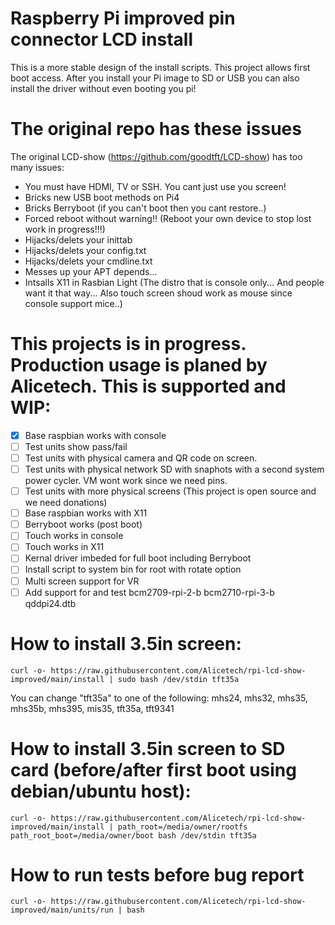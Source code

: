 # Raspberry Pi improved pin connector LCD install

This is a more stable design of the install scripts.  This project allows first boot access. After you install your Pi image to SD or USB you can also install the driver without even booting you pi!

# The original repo has these issues
The original LCD-show (https://github.com/goodtft/LCD-show) has too many issues:
* You must have HDMI, TV or SSH. You cant just use you screen!
* Bricks new USB boot methods on Pi4
* Bricks Berryboot (if you can't boot then you cant restore..)
* Forced reboot without warning!! (Reboot your own device to stop lost work in progress!!!)
* Hijacks/delets your inittab
* Hijacks/delets your config.txt
* Hijacks/delets your cmdline.txt
* Messes up your APT depends...
* Intsalls X11 in Rasbian Light (The distro that is console only... And people want it that way... Also touch screen shoud work as mouse since console support mice..)

# This projects is in progress. Production usage is planed by Alicetech. This is supported and WIP:
- [x] Base raspbian works with console
- [ ] Test units show pass/fail
- [ ] Test units with physical camera and QR code on screen. 
- [ ] Test units with physical network SD with snaphots with a second system power cycler. VM wont work since we need pins.
- [ ] Test units with more physical screens (This project is open source and we need donations)
- [ ] Base raspbian works with X11
- [ ] Berryboot works (post boot)
- [ ] Touch works in console
- [ ] Touch works in X11
- [ ] Kernal driver imbeded for full boot including Berryboot
- [ ] Install script to system bin for root with rotate option
- [ ] Multi screen support for VR
- [ ] Add support for and test bcm2709-rpi-2-b bcm2710-rpi-3-b qddpi24.dtb

# How to install 3.5in screen:
```
curl -o- https://raw.githubusercontent.com/Alicetech/rpi-lcd-show-improved/main/install | sudo bash /dev/stdin tft35a
```
You can change "tft35a" to one of the following: mhs24, mhs32, mhs35, mhs35b, mhs395, mis35, tft35a, tft9341

# How to install 3.5in screen to SD card (before/after first boot using debian/ubuntu host):
```
curl -o- https://raw.githubusercontent.com/Alicetech/rpi-lcd-show-improved/main/install | path_root=/media/owner/rootfs path_root_boot=/media/owner/boot bash /dev/stdin tft35a
```

# How to run tests before bug report
```
curl -o- https://raw.githubusercontent.com/Alicetech/rpi-lcd-show-improved/main/units/run | bash
```
